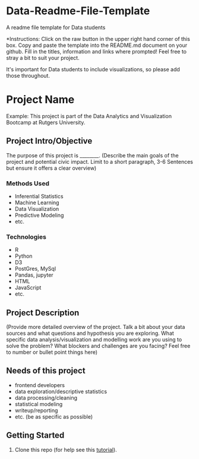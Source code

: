 # Data-Readme-File-Template
A readme file template for Data students

*Instructions: Click on the raw button in the upper right hand corner of this box.  Copy and paste the template into the README.md document on your github.  Fill in the titles, information and links where prompted! Feel free to stray a bit to suit your project. 

It's important for Data students to include visualizations, so please add those throughout. 

# Project Name
Example: This project is part of the Data Analytics and Visualization Bootcamp at Rutgers University. 

## Project Intro/Objective
The purpose of this project is ________. (Describe the main goals of the project and potential civic impact. Limit to a short paragraph, 3-6 Sentences but ensure it offers a clear overview)

### Methods Used
* Inferential Statistics
* Machine Learning
* Data Visualization
* Predictive Modeling
* etc.

### Technologies
* R 
* Python
* D3
* PostGres, MySql
* Pandas, jupyter
* HTML
* JavaScript
* etc. 

## Project Description
(Provide more detailed overview of the project.  Talk a bit about your data sources and what questions and hypothesis you are exploring. What specific data analysis/visualization and modelling work are you using to solve the problem? What blockers and challenges are you facing?  Feel free to number or bullet point things here)

## Needs of this project

- frontend developers
- data exploration/descriptive statistics
- data processing/cleaning
- statistical modeling
- writeup/reporting
- etc. (be as specific as possible)

## Getting Started

1. Clone this repo (for help see this [tutorial](https://help.github.com/articles/cloning-a-repository/)).

